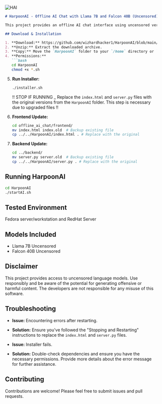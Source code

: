 ![HAI](https://github.com/user-attachments/assets/d07b1ae0-3d9e-46ca-8fab-c4c22a046771)

```markdown
# HarpoonAI - Offline AI Chat with Llama 7B and Falcon 40B (Uncensored)

This project provides an offline AI chat interface using uncensored versions of Llama 7B and Falcon 40B.

## Download & Installation

1. **Download:** https://github.com/wizhardhacker1/HarpoonAI/blob/main/HarpoonAI.zip
2. **Unzip:** Extract the downloaded archive.
3. **Copy:** Move the `HarpoonAI` folder to your `/home` directory or `/opt`.
4. **Permissions:**
   ```bash
   cd HarpoonAI
   chmod +x *.sh
   ```
5. **Run Installer:**
   ```bash
   ./installer.sh
   ```
   !! STOP IF RUNNING _ Replace the `index.html` and `server.py` files with the original versions from the `HarpoonAI` folder.  This step is necessary due to upgraded files !!


1. **Frontend Update:**
   ```bash
   cd offline_ai_chat/frontend/
   mv index.html index.old  # Backup existing file
   cp ../../HarpoonAI/index.html . # Replace with the original
   ```
2. **Backend Update:**
   ```bash
   cd ../backend/
   mv server.py server.old  # Backup existing file
   cp ../../HarpoonAI/server.py . # Replace with the original
   ```

## Running HarpoonAI

```bash
cd HarpoonAI
./startAI.sh
```


## Tested Environment

Fedora server/workstation  and RedHat Server

## Models Included

* Llama 7B Uncensored
* Falcon 40B Uncensored


## Disclaimer

This project provides access to uncensored language models.  Use responsibly and be aware of the potential for generating offensive or harmful content.  The developers are not responsible for any misuse of this software.


## Troubleshooting

* **Issue:**  Encountering errors after restarting.
* **Solution:**  Ensure you've followed the "Stopping and Restarting" instructions to replace the `index.html` and `server.py` files.

* **Issue:** Installer fails.
* **Solution:** Double-check dependencies and ensure you have the necessary permissions. Provide more details about the error message for further assistance.


## Contributing

Contributions are welcome! Please feel free to submit issues and pull requests.

